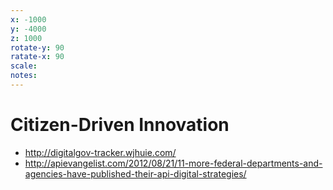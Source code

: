 ```yaml
---
x: -1000
y: -4000
z: 1000
rotate-y: 90
ratate-x: 90
scale:
notes:
---
```


# Citizen-Driven Innovation

* <http://digitalgov-tracker.wjhuie.com/>
* <http://apievangelist.com/2012/08/21/11-more-federal-departments-and-agencies-have-published-their-api-digital-strategies/>